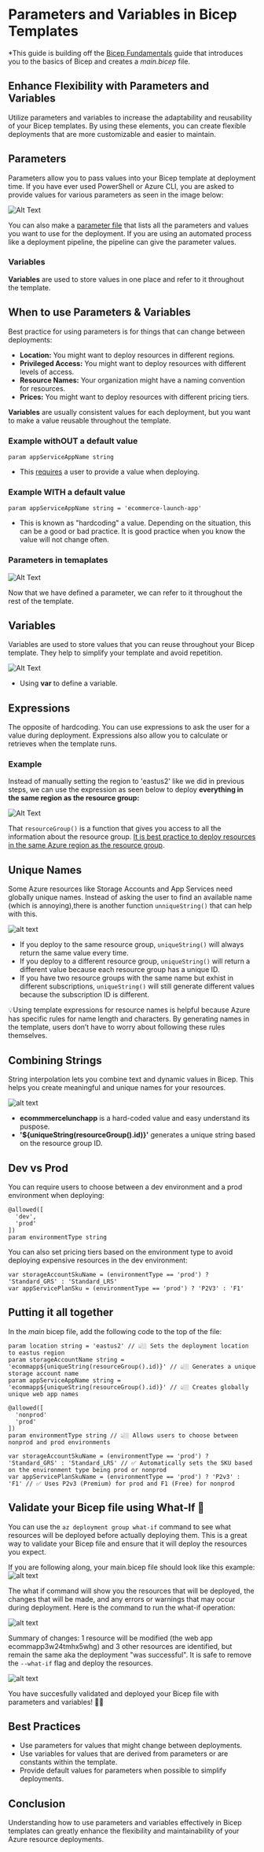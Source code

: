 # Parameters and Variables in Bicep Templates
*This guide is building off the [Bicep Fundamentals](./bicepreadme.md) guide that introduces you to the basics of Bicep and creates a <em>main.bicep</em> file. 

## Enhance Flexibility with Parameters and Variables

Utilize parameters and variables to increase the adaptability and reusability of your Bicep templates. By using these elements, you can create flexible deployments that are more customizable and easier to maintain.


## Parameters

Parameters allow you to pass values into your Bicep template at deployment time. If you have ever used PowerShell or Azure CLI, you are asked to provide values for various parameters as seen in the image below:

![Alt Text](https://i.imgur.com/ukGn1h7.png)

You can also make a [parameter file](./Parameters.bicep) that lists all the parameters and values you want to use for the deployment. If you are using an automated process like a deployment pipeline, the pipeline can give the parameter values.

### Variables

**Variables** are used to store values in one place and refer to it throughout the template.

## When to use Parameters & Variables

Best practice for using parameters is for things that can change between deployments:
+ **Location:** You might want to deploy resources in different regions.
+ **Privileged Access:** You might want to deploy resources with different levels of access.
+ **Resource Names:** Your organization might have a naming convention for resources.
+ **Prices:** You might want to deploy resources with different pricing tiers.

**Variables** are usually consistent values for each deployment, but you want to make a value reusable throughout the template.

### Example withOUT a default value

```bicep
param appServiceAppName string
```
+ This <u>requires</u> a user to provide a value when deploying.


### Example WITH a default value

```bicep
param appServiceAppName string = 'ecommerce-launch-app'
```
+ This is known as "hardcoding" a value. Depending on the situation, this can be a good or bad practice. It is good practice when you know the value will not change often.

### Parameters in temaplates
![Alt Text](https://i.imgur.com/b1nWPTt.png)

Now that we have defined a parameter, we can refer to it throughout the rest of the template. 

## Variables

Variables are used to store values that you can reuse throughout your Bicep template. They help to simplify your template and avoid repetition.

![Alt Text](https://i.imgur.com/HoXfub0.png)

+ Using **var** to define a variable.

## Expressions
The opposite of hardcoding. You can use expressions to ask the user for a value during deployment. Expressions also allow you to calculate or retrieves when the template runs. 


### Example
Instead of manually setting the region to 'eastus2' like we did in previous steps, we can use the expression as seen below to deploy **everything in the same region as the resource group:**

![Alt Text](https://i.imgur.com/PqT9M2l.png)

That ```resourceGroup()``` is a function that gives you access to all the information about the resource group. <u>It is best practice to deploy resources in the same Azure region as the resource group</u>.

## Unique Names
Some Azure resources like Storage Accounts and App Services need globally unique names. Instead of asking the user to find an available name (which is annoying),there is another function ```unniqueString()``` that can help with this. 

![alt text](https://i.imgur.com/tyW3ujf.png)

+  If you deploy to the same resource group, ```uniqueString()``` will always return the same value every time.
+ If you deploy to a different resource group, ```uniqueString()``` will return a different value because each resource group has a unique ID. 
+ If you have two resource groups with the same name but exhist in different subscriptions, ```uniqueString()``` will still generate different values because the subscription ID is different.

💡Using template expressions for resource names is helpful because Azure has specific rules for name length and characters. By generating names in the template, users don’t have to worry about following these rules themselves.

## Combining Strings
String interpolation lets you combine text and dynamic values in Bicep. This helps you create meaningful and unique names for your resources.

![alt text](https://i.imgur.com/IX4O3mo.png)

+ **ecommmercelunchapp** is a hard-coded value and easy understand its puspose. 
+ **'${uniqueString(resourceGroup().id)}'** generates a unique string based on the resource group ID. 

## Dev vs Prod
You can require users to choose between a dev environment and a prod environment when deploying:
```
@allowed([
  'dev',
  'prod'
])
param environmentType string
```
You can also set pricing tiers based on the environment type to avoid deploying expensive resources in the dev environment:
```
var storageAccountSkuName = (environmentType == 'prod') ? 'Standard_GRS' : 'Standard_LRS'
var appServicePlanSku = (environmentType == 'prod') ? 'P2V3' : 'F1'
````
## Putting it all together
In the <em>main</em> bicep file, add the following code to the top of the file:
```
param location string = 'eastus2' // 👆🏼 Sets the deployment location to eastus region
param storageAccountName string = 'ecommapp${uniqueString(resourceGroup().id)}' // 👆🏼 Generates a unique storage account name
param appServiceAppName string = 'ecommapp${uniqueString(resourceGroup().id)}' // 👆🏼 Creates globally unique web app names 

@allowed([
  'nonprod'
  'prod'
])
param environmentType string // 👆🏼 Allows users to choose between nonprod and prod environments

var storageAccountSkuName = (environmentType == 'prod') ? 'Standard_GRS' : 'Standard_LRS' // ✅ Automatically sets the SKU based on the environment type being prod or nonprod
var appServicePlanSkuName = (environmentType == 'prod') ? 'P2v3' : 'F1' // ✅ Uses P2v3 (Premium) for prod and F1 (Free) for nonprod 

```




## Validate your Bicep file using What-If 🤔
You can use the ```az deployment group what-if``` command to see what resources will be deployed before actually deploying them. This is a great way to validate your Bicep file and ensure that it will deploy the resources you expect.

If you are following along, your main.bicep file should look like this example:
![alt text](https://i.imgur.com/Qv3RB5d.png)

The what if command will show you the resources that will be deployed, the changes that will be made, and any errors or warnings that may occur during deployment. Here is the command to run the what-if operation:

![alt text](https://i.imgur.com/W9eOvc1.png)

Summary of changes: 1 resource will be modified (the web app ecommapp3w24tmhx5whg) and 3 other resources are identified, but remain the same aka the deployment "was successful". It is safe to remove the ```--what-if``` flag and deploy the resources. 

![alt text](https://i.imgur.com/yFHhqmx.png)

You have succesfully validated and deployed your Bicep file with parameters and variables! 🙌🏼

## Best Practices

- Use parameters for values that might change between deployments.
- Use variables for values that are derived from parameters or are constants within the template.
- Provide default values for parameters when possible to simplify deployments.

## Conclusion

Understanding how to use parameters and variables effectively in Bicep templates can greatly enhance the flexibility and maintainability of your Azure resource deployments.
